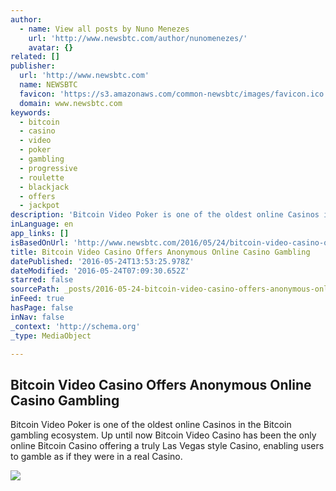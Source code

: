 ```yaml
---
author:
  - name: View all posts by Nuno Menezes
    url: 'http://www.newsbtc.com/author/nunomenezes/'
    avatar: {}
related: []
publisher:
  url: 'http://www.newsbtc.com'
  name: NEWSBTC
  favicon: 'https://s3.amazonaws.com/common-newsbtc/images/favicon.ico'
  domain: www.newsbtc.com
keywords:
  - bitcoin
  - casino
  - video
  - poker
  - gambling
  - progressive
  - roulette
  - blackjack
  - offers
  - jackpot
description: 'Bitcoin Video Poker is one of the oldest online Casinos in the Bitcoin gambling ecosystem. Up until now Bitcoin Video Casino has been the only online Bitcoin Casino offering a truly Las Vegas style Casino, enabling users to gamble as if they were in a real Casino.'
inLanguage: en
app_links: []
isBasedOnUrl: 'http://www.newsbtc.com/2016/05/24/bitcoin-video-casino-offers-anonymous-online-traditional-casino-betting/'
title: Bitcoin Video Casino Offers Anonymous Online Casino Gambling
datePublished: '2016-05-24T13:53:25.978Z'
dateModified: '2016-05-24T07:09:30.652Z'
starred: false
sourcePath: _posts/2016-05-24-bitcoin-video-casino-offers-anonymous-online-casino-gambling.md
inFeed: true
hasPage: false
inNav: false
_context: 'http://schema.org'
_type: MediaObject

---
```

<article style=""><h1>Bitcoin Video Casino Offers Anonymous Online Casino Gambling</h1><p>Bitcoin Video Poker is one of the oldest online Casinos in the Bitcoin gambling ecosystem. Up until now Bitcoin Video Casino has been the only online Bitcoin Casino offering a truly Las Vegas style Casino, enabling users to gamble as if they were in a real Casino.</p><img src="http://s3.amazonaws.com/main-newsbtc-images/2016/05/19145820/BvideoCasino_NewsBTC-733x510.jpg" /></article>